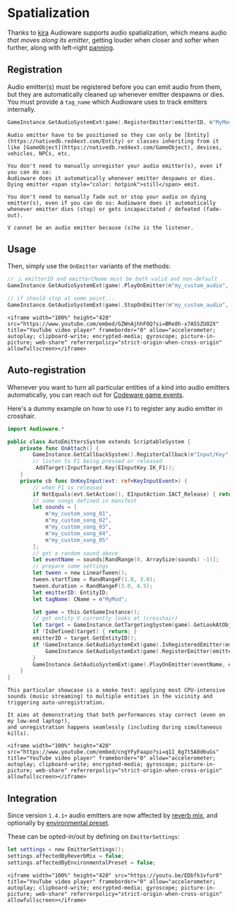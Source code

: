 # Spatialization

Thanks to [kira][kira] Audioware supports audio spatialization, which means audio *that moves along its emitter*, getting louder when closer and softer when further, along with left-right [panning](https://en.wikipedia.org/wiki/Panning_(audio)).

## Registration

Audio emitter(s) must be registered before you can emit audio from them, but they are automatically cleaned up whenever emitter despawns or dies.
You must provide a `tag_name` which Audioware uses to track emitters internally.

```swift
GameInstance.GetAudioSystemExt(game).RegisterEmitter(emitterID, n"MyMod");
```

```admonish warning title="Types"
Audio emitter have to be positioned so they can only be [Entity](https://nativedb.red4ext.com/Entity) or classes inheriting from it like [GameObject](https://nativedb.red4ext.com/GameObject), devices, vehicles, NPCs, etc.
```

~~~admonish hint title="Cleanup"
You don't need to manually unregister your audio emitter(s), even if you can do so:  
Audioware does it automatically whenever emitter despawns or dies. Dying emitter <span style="color: hotpink">still</span> emit.
~~~

~~~admonish hint title="Dying emitter (1.3.0+)"
You don't need to manually fade out or stop your audio on dying emitter(s), even if you can do so: Audioware does it automatically whenever emitter dies (stop) or gets incapacitated / defeated (fade-out).
~~~

```admonish hint
V cannot be an audio emitter because (s)he is the listener.
```

## Usage

Then, simply use the `OnEmitter` variants of the methods:

```swift
// ⚠️ emitterID and emitterCName must be both valid and non-default
GameInstance.GetAudioSystemExt(game).PlayOnEmitter(n"my_custom_audio", emitterID, n"MyMod");

// if should stop at some point...
GameInstance.GetAudioSystemExt(game).StopOnEmitter(n"my_custom_audio", emitterID, n"MyMod");
```

```admonish youtube title="YouTube demo"
<iframe width="100%" height="420" src="https://www.youtube.com/embed/GZWnAjhhFOQ?si=BRe8h-x7A5SZUO2X" title="YouTube video player" frameborder="0" allow="accelerometer; autoplay; clipboard-write; encrypted-media; gyroscope; picture-in-picture; web-share" referrerpolicy="strict-origin-when-cross-origin" allowfullscreen></iframe>
```

## Auto-registration

Whenever you want to turn all particular entities of a kind into audio emitters automatically, you can reach out for [Codeware game events](https://github.com/psiberx/cp2077-codeware/wiki#game-events).

Here's a dummy example on how to use `F1` to register any audio emitter in crosshair.

```swift
import Audioware.*

public class AutoEmittersSystem extends ScriptableSystem {
    private func OnAttach() {
        GameInstance.GetCallbackSystem().RegisterCallback(n"Input/Key", this, n"OnKeyInput")
        // listen to F1 being pressed or released
        .AddTarget(InputTarget.Key(EInputKey.IK_F1));
    }
    private cb func OnKeyInput(evt: ref<KeyInputEvent>) {
        // when F1 is released
        if NotEquals(evt.GetAction(), EInputAction.IACT_Release) { return; }
        // some songs defined in manifest
        let sounds = [ 
            n"my_custom_song_01",
            n"my_custom_song_02", 
            n"my_custom_song_03",
            n"my_custom_song_04", 
            n"my_custom_song_05"
        ];
        // get a random sound above
        let eventName = sounds[RandRange(0, ArraySize(sounds) -1)];
        // prepare some settings
        let tween = new LinearTween();
        tween.startTime = RandRangeF(1.0, 3.0);
        tween.duration = RandRangeF(3.0, 4.5);
        let emitterID: EntityID;
        let tagName: CName = n"MyMod";

        let game = this.GetGameInstance();
        // get entity V currently looks at (crosshair)
        let target = GameInstance.GetTargetingSystem(game).GetLookAtObject(GetPlayer(game));
        if !IsDefined(target) { return; }
        emitterID = target.GetEntityID();
        if !GameInstance.GetAudioSystemExt(game).IsRegisteredEmitter(emitterID, tagName) {
            GameInstance.GetAudioSystemExt(game).RegisterEmitter(emitterID, tagName);
        }
        GameInstance.GetAudioSystemExt(game).PlayOnEmitter(eventName, emitterID, tagName);
    }
}
```

```admonish youtube title="YouTube demo"
This particular showcase is a smoke test: applying most CPU-intensive sounds (music streaming) to multiple entities in the vicinity and triggering auto-unregistration.

It aims at demonstrating that both performances stay correct (even on my low-end laptop!),  
and unregistration happens seamlessly (including during simultaneous kills).

<iframe width="100%" height="420" src="https://www.youtube.com/embed/cngYFyFaapo?si=q1I_8g7t5A0d6uGs" title="YouTube video player" frameborder="0" allow="accelerometer; autoplay; clipboard-write; encrypted-media; gyroscope; picture-in-picture; web-share" referrerpolicy="strict-origin-when-cross-origin" allowfullscreen></iframe>
```

## Integration

Since version `1.4.1+` audio emitters are now affected by [reverb mix](./PARAMETERS.md#reverb-mix),
and optionally by [environmental preset](./PARAMETERS.md#preset).

These can be opted-in/out by defining on `EmitterSettings`:

```swift
let settings = new EmitterSettings();
settings.affectedByReverbMix = false;
settings.affectedByEnvironmentalPreset = false;
```

```admonish youtube title="Youtube demo"
<iframe width="100%" height="420" src="https://youtu.be/EDbfk1vfur8" title="YouTube video player" frameborder="0" allow="accelerometer; autoplay; clipboard-write; encrypted-media; gyroscope; picture-in-picture; web-share" referrerpolicy="strict-origin-when-cross-origin" allowfullscreen></iframe>
```

[kira]: https://docs.rs/kira/latest/kira/spatial/index.html "kira spatial scene"
